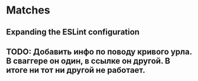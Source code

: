 # Matches

## Expanding the ESLint configuration

## TODO: Добавить инфо по поводу кривого урла. В сваггере он один, в ссылке он другой. В итоге ни тот ни другой не работает.
